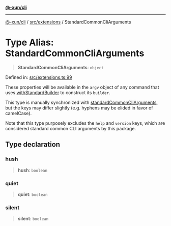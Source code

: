 [**@-xun/cli**](../../../README.md)

***

[@-xun/cli](../../../README.md) / [src/extensions](../README.md) / StandardCommonCliArguments

# Type Alias: StandardCommonCliArguments

> **StandardCommonCliArguments**: `object`

Defined in: [src/extensions.ts:99](https://github.com/Xunnamius/cli-utils/blob/c7a284e51ef5349c2f43c26fe07feb15a870a5a3/src/extensions.ts#L99)

These properties will be available in the `argv` object of any command that
uses [withStandardBuilder](../functions/withStandardBuilder.md) to construct its `builder`.

This type is manually synchronized with [standardCommonCliArguments](../variables/standardCommonCliArguments.md),
but the keys may differ slightly (e.g. hyphens may be elided in favor of
camelCase).

Note that this type purposely excludes the `help` and `version` keys, which
are considered standard common CLI arguments by this package.

## Type declaration

### hush

> **hush**: `boolean`

### quiet

> **quiet**: `boolean`

### silent

> **silent**: `boolean`
